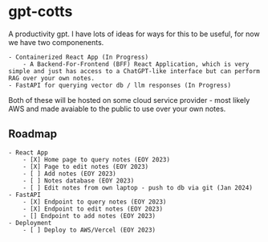 # gpt-cotts

A productivity gpt. I have lots of ideas for ways for this to be useful, for now we have two componenents.

	- Containerized React App (In Progress)
        - A Backend-For-Frontend (BFF) React Application, which is very simple and just has access to a ChatGPT-like interface but can perform RAG over your own notes.
    - FastAPI for querying vector db / llm responses (In Progress)

Both of these will be hosted on some cloud service provider - most likely AWS and made avaiable to the public to use over your own notes.

## Roadmap

    - React App
        - [X] Home page to query notes (EOY 2023)
        - [X] Page to edit notes (EOY 2023)
        - [ ] Add notes (EOY 2023)
        - [ ] Notes database (EOY 2023)
        - [ ] Edit notes from own laptop - push to db via git (Jan 2024)
    - FastAPI
        - [X] Endpoint to query notes (EOY 2023)
        - [X] Endpoint to edit notes (EOY 2023)
        - [] Endpoint to add notes (EOY 2023)
    - Deployment
        - [ ] Deploy to AWS/Vercel (EOY 2023)

